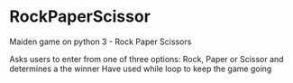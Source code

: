 # RockPaperScissor
Maiden game on python 3 - Rock Paper Scissors

Asks users to enter from one of three options: Rock, Paper or Scissor and determines a the winner
Have used while loop to keep the game going
